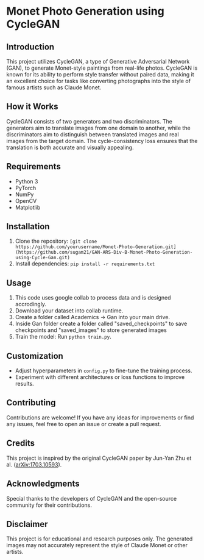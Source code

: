 # Monet Photo Generation using CycleGAN

## Introduction
This project utilizes CycleGAN, a type of Generative Adversarial Network (GAN), to generate Monet-style paintings from real-life photos. CycleGAN is known for its ability to perform style transfer without paired data, making it an excellent choice for tasks like converting photographs into the style of famous artists such as Claude Monet.

## How it Works
CycleGAN consists of two generators and two discriminators. The generators aim to translate images from one domain to another, while the discriminators aim to distinguish between translated images and real images from the target domain. The cycle-consistency loss ensures that the translation is both accurate and visually appealing.

## Requirements
- Python 3
- PyTorch
- NumPy
- OpenCV
- Matplotlib

## Installation
1. Clone the repository: `[git clone https://github.com/yourusername/Monet-Photo-Generation.git](https://github.com/sugam21/GAN-ARS-Div-B-Monet-Photo-Generation-using-Cycle-Gan.git)`
2. Install dependencies: `pip install -r requirements.txt`

## Usage
1. This code  uses google collab to process data and is designed accrodingly.
1. Download your dataset into collab runtime.
2. Create a folder called Academics -> Gan into your main drive.
3. Inside Gan folder create a folder called "saved_checkpoints" to save checkpoints and "saved_images" to store generated images
4. Train the model: Run `python train.py`.

## Customization
- Adjust hyperparameters in `config.py` to fine-tune the training process.
- Experiment with different architectures or loss functions to improve results.

## Contributing
Contributions are welcome! If you have any ideas for improvements or find any issues, feel free to open an issue or create a pull request.

## Credits
This project is inspired by the original CycleGAN paper by Jun-Yan Zhu et al. ([arXiv:1703.10593](https://arxiv.org/abs/1703.10593)).

## Acknowledgments
Special thanks to the developers of CycleGAN and the open-source community for their contributions.

## Disclaimer
This project is for educational and research purposes only. The generated images may not accurately represent the style of Claude Monet or other artists.
